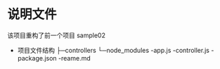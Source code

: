 # 说明文件

该项目重构了前一个项目 sample02

- 项目文件结构
├─controllers
└─node_modules
-app.js
-controller.js
-package.json
-reame.md
